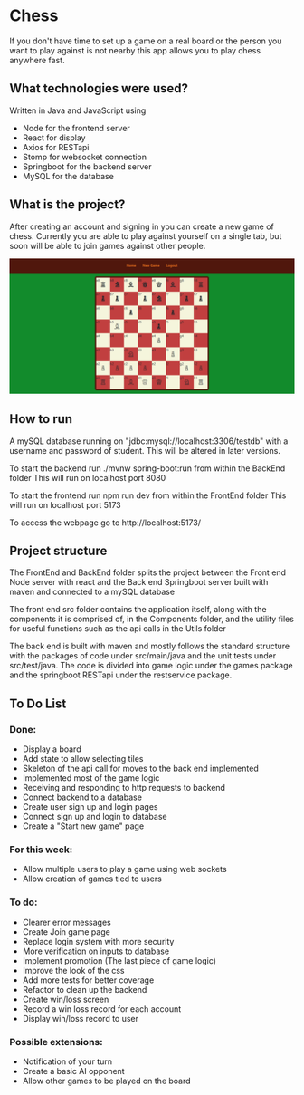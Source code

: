 # Chess

If you don't have time to set up a game on a real board or the person you want to play against is not nearby this app allows you to play chess anywhere fast.

## What technologies were used?
Written in Java and JavaScript using
- Node for the frontend server
- React for display
- Axios for RESTapi
- Stomp for websocket connection
- Springboot for the backend server
- MySQL for the database

## What is the project?

After creating an account and signing in you can create a new game of chess. Currently you are able to play against yourself on a single tab, but soon will be able to join games against other people.


![Image](/preview.png)


## How to run

A mySQL database running on "jdbc:mysql://localhost:3306/testdb" with a username and password of student. This will be altered in later versions.

To start the backend run  ./mvnw spring-boot:run from within the BackEnd folder
This will run on localhost port 8080

To start the frontend run npm run dev from within the FrontEnd folder
This will run on localhost port 5173

To access the webpage go to http://localhost:5173/


## Project structure

The FrontEnd and BackEnd folder splits the project between the Front end Node server with react and the Back end Springboot server built with maven and connected to a mySQL database

The front end src folder contains the application itself, along with the components it is comprised of, in the Components folder, and the utility files for useful functions such as the api calls in the Utils folder

The back end is built with maven and mostly follows the standard structure with the packages of code under src/main/java and the unit tests under src/test/java. The code is divided into game logic under the games package and the springboot RESTapi under the restservice package.

## To Do List

### Done:

- Display a board
- Add state to allow selecting tiles
- Skeleton of the api call for moves to the back end implemented
- Implemented most of the game logic
- Receiving and responding to http requests to backend
- Connect backend to a database
- Create user sign up and login pages
- Connect sign up and login to database
- Create a "Start new game" page

### For this week:

- Allow multiple users to play a game using web sockets
- Allow creation of games tied to users


### To do:

- Clearer error messages
- Create Join game page
- Replace login system with more security
- More verification on inputs to database
- Implement promotion (The last piece of game logic)
- Improve the look of the css
- Add more tests for better coverage
- Refactor to clean up the backend
- Create win/loss screen
- Record a win loss record for each account
- Display win/loss record to user

### Possible extensions:

- Notification of your turn
- Create a basic AI opponent
- Allow other games to be played on the board